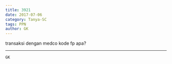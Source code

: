 ```yaml
---
title: 3921
date: 2017-07-06
category: Tanya-SC
tags: PPN
author: GK
---
```


transaksi dengan medco kode fp apa?

---



`GK`

